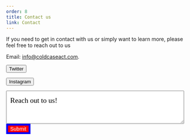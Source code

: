 ```yaml
---
order: 8
title: Contact us
link: Contact
---
```

If you need to get in contact with us or simply want to learn more, please feel free to reach out to us



Email: [info@coldcaseact.com](mailto:info@coldcaseact.com).

<form method="get" action="https://twitter.com/CRCCRecords"><button type="submit">Twitter</button></form>

<div>

<form method="get" action="https://www.instagram.com/crcc.records.2020/"><button type="submit">Instagram</button></form>  

<form action="/html/tags/html_form_tag_action.cfm" method="post">
<textarea name="comments" id="comments" style="width:96%;height:90px;padding:2%;font:1.4em/1.6em cursive;">
Reach out to us!
</textarea>
<input type="submit" value="Submit" style="font-size: 14px;border:5px solid blue;background-color:red;color:white;">
</form>
